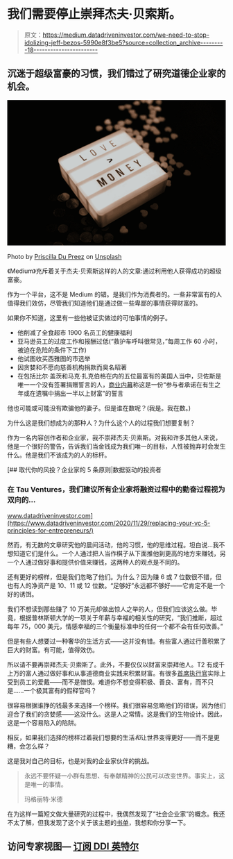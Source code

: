 # 我们需要停止崇拜杰夫·贝索斯。

> 原文：<https://medium.datadriveninvestor.com/we-need-to-stop-idolizing-jeff-bezos-5990e8f3be5?source=collection_archive---------18----------------------->

## 沉迷于超级富豪的习惯，我们错过了研究道德企业家的机会。

![](img/b9c19d77b0c1653ca68c08e86f903d18.png)

Photo by [Priscilla Du Preez](https://unsplash.com/@priscilladupreez?utm_source=medium&utm_medium=referral) on [Unsplash](https://unsplash.com?utm_source=medium&utm_medium=referral)

《Medium》充斥着关于杰夫·贝索斯这样的人的文章:通过利用他人获得成功的超级富豪。

作为一个平台，这不是 Medium 的错。是我们作为消费者的。一些非常富有的人值得我们效仿，尽管我们知道他们是通过做一些卑鄙的事情获得财富的。

如果你不知道，这里有一些他被证实做过的可怕事情的例子。

*   他削减了全食超市 1900 名员工的健康福利
*   亚马逊员工的过度工作和报酬过低(“救护车呼叫很常见，”每周工作 60 小时，被迫在危险的条件下工作)
*   他试图收买西雅图的市选举
*   因贪婪和不愿向慈善机构捐款而臭名昭著
*   在包括比尔·盖茨和马克·扎克伯格在内的五位最富有的美国人当中，贝佐斯是唯一一个没有签署捐赠誓言的人，[商业内幕](https://www.businessinsider.com/jeff-bezos-amazon-how-much-donations-charity-2019-5)称这是一份“参与者承诺在有生之年或在遗嘱中捐出一半以上财富”的誓言

他也可能或可能没有欺骗他的妻子。但是谁在数呢？(我是。我在数。)

为什么这是我们想成为的那种人？为什么这个人的过程我们想要复制？

作为一名内容创作者和企业家，我不崇拜杰夫·贝索斯。对我和许多其他人来说，他是一个很好的警告，告诉我们当金钱成为我们唯一的目标，人性被抛弃时会发生什么。他是我们不该成为的人的标杆。

[](https://www.datadriveninvestor.com/2020/11/29/replacing-your-vc-5-principles-for-entrepreneurs/) [## 取代你的风投？企业家的 5 条原则|数据驱动的投资者

### 在 Tau Ventures，我们建议所有企业家将融资过程中的勤奋过程视为双向的…

www.datadriveninvestor.com](https://www.datadriveninvestor.com/2020/11/29/replacing-your-vc-5-principles-for-entrepreneurs/) 

然而，有无数的文章研究他的晨间活动，他的习惯，他的思维过程。坦白说…我不想知道它们是什么。一个人通过把人当作棋子从下面推他到更高的地方来赚钱，另一个人通过做好事和提供价值来赚钱，这两种人的观点是不同的。

还有更好的榜样，但是我们忽略了他们。为什么？因为赚 6 或 7 位数很不错，但也有人的净资产是 10、11 或 12 位数。“足够好”永远都不够好——它肯定不是一个好的诱饵。

我们不想读到那些赚了 10 万美元却做出惊人之举的人，但我们应该这么做。毕竟，根据普林斯顿大学的一项关于年薪与幸福的相关性的研究，“我们推断，超过每年 75，000 美元，情感幸福的三个衡量标准中的任何一个都不会有任何改善。”

但是有些人想要过一种奢华的生活方式——这并没有错。有些富人通过行善积累了巨大的财富。有可能，值得效仿。

所以请不要再崇拜杰夫·贝索斯了。此外，不要仅仅以财富来崇拜他人。T2 有成千上万的富人通过做好事和从事道德商业实践来积累财富。有很多[首席执行官](https://www.cnbc.com/2017/06/20/the-25-most-beloved-ceos-in-the-us.html)实际上受到员工的爱戴——而不是憎恨。难道你不想变得积极、善良、富有，而不只是……一个极其富有的假释官吗？

很容易根据谁挣的钱最多来选择一个榜样。我们很容易忽略他们的错误，因为他们迎合了我们的贪婪感——这没什么。这是人之常情。这是我们的生物设计。因此，这是一个容易陷入的陷阱。

相反，如果我们选择的榜样过着我们想要的生活*和*让世界变得更好——而不是更糟，会怎么样？

这是我对自己的目标，也是对我的企业家伙伴的挑战。

> 永远不要怀疑一小群有思想、有奉献精神的公民可以改变世界。事实上，这是唯一的事情。
> 
> 玛格丽特·米德

在为这样一篇短文做大量研究的过程中，我偶然发现了“社会企业家”的概念。我还不太了解，但我发现了这个关于该主题的[书单](https://growensemble.com/social-entrepreneurship-books/)，我想和你分享一下。

## 访问专家视图— [订阅 DDI 英特尔](https://datadriveninvestor.com/ddi-intel)